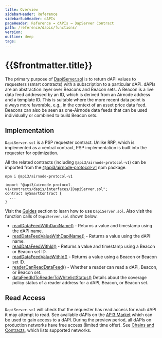 ```yaml
---
title: Overview
sidebarHeader: Reference
sidebarSubHeader: dAPIs
pageHeader: Reference → dAPIs → DapServer Contract
path: /reference/dapis/functions/
version:
outline: deep
tags:
---
```


<PageHeader/>

<SearchHighlight/>

# {{$frontmatter.title}}

The primary purpose of
[DapiServer.sol](https://github.com/api3dao/airnode-protocol-v1/blob/v0.5.1/contracts/dapis/DapiServer.sol)<ExternalLinkImage/>
is to return dAPI values to requesters (smart contracts) with a subscription to
a particular dAPI. dAPIs are an abstraction layer over Beacons and Beacon sets.
A Beacon is a live data feed addressed by an ID, which is derived from an
Airnode address and a template ID. This is suitable where the more recent data
point is always more favorable, e.g., in the context of an asset price data
feed. Beacons can also be seen as one-Airnode data feeds that can be used
individually or combined to build Beacon sets.

## Implementation

`DapiServer.sol` is a PSP requester contract. Unlike RRP, which is implemented
as a central contract, PSP implementation is built into the requester for
optimization.

All the related contracts (including `@api3/airnode-protocol-v1`) can be
imported from the
[@api3/airnode-protocol-v1<ExternalLinkImage/>](https://www.npmjs.com/package/@api3/airnode-protocol-v1)
npm package.

```
npm i @api3/airnode-protocol-v1
```

```solidity
import "@api3/airnode-protocol-v1/contracts/dapis/interfaces/IDapiServer.sol";
contract mySmartContract {
  ...
}
```

<TodoLink comment="/guides/dapis/call-dapi-dapiserver/"/>

Visit the [Guides](/guides/) section to learn how to use `DapiServer.sol`. Also
visit the function calls of `DapiServer.sol` shown below.

- [readDataFeedWithDapiName()](./read-data-feed-with-dapi-name.md) - Returns a
  value and timestamp using the dAPI name.
- [readDataFeedValueWithDapiName()](./read-data-feed-value-with-dapi-name.md) -
  Returns a value using the dAPI name.
- [readDataFeedWithId()](./read-data-feed-with-id.md) - Returns a value and
  timestamp using a Beacon or Beacon set ID.
- [readDataFeedValueWithId()](./read-data-feed-value-with-id.md) - Returns a
  value using a Beacon or Beacon set ID.
- [readerCanReadDataFeed()](./reader-can-read-datafeed.md) - Whether a reader
  can read a dAPI, Beacon, or Beacon set.
- [dataFeedIdToReaderToWhitelistStatus()](./data-feed-id-to-reader-to-whitelist-status.md)
  Details about the coverage policy status of a reader address for a dAPI,
  Beacon, or Beacon set.

## Read Access

`DapiServer.sol` will check that the requester has read access for each dAPI it
may attempt to read. See available dAPIs on the
[API3 Market<ExternalLinkImage/>](https://market.api3.org) which can be used to
gain access to a dAPI. During the preview period, all dAPIs on production
networks have free access (limited time offer). See
[Chains and Contracts](../chains.md), which lists supported networks.
